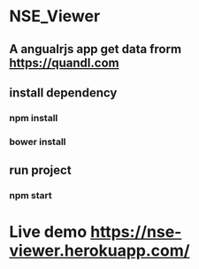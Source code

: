 # NSE_Viewer
## A angualrjs app get data frorm https://quandl.com

## install dependency
### npm install
### bower install

## run project 
### npm start 

# Live demo https://nse-viewer.herokuapp.com/